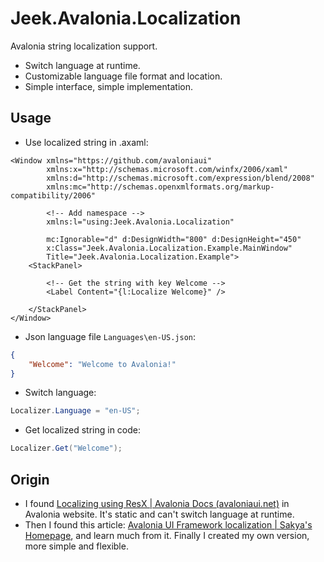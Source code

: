# Jeek.Avalonia.Localization
Avalonia string localization support.

- Switch language at runtime.
- Customizable language file format and location.
- Simple interface, simple implementation.

## Usage

- Use localized string in .axaml: 

```xaml
<Window xmlns="https://github.com/avaloniaui"
        xmlns:x="http://schemas.microsoft.com/winfx/2006/xaml"
        xmlns:d="http://schemas.microsoft.com/expression/blend/2008"
        xmlns:mc="http://schemas.openxmlformats.org/markup-compatibility/2006"
        
        <!-- Add namespace -->
        xmlns:l="using:Jeek.Avalonia.Localization"

        mc:Ignorable="d" d:DesignWidth="800" d:DesignHeight="450"
        x:Class="Jeek.Avalonia.Localization.Example.MainWindow"
        Title="Jeek.Avalonia.Localization.Example">
    <StackPanel>
        
        <!-- Get the string with key Welcome -->
        <Label Content="{l:Localize Welcome}" />
        
    </StackPanel>
</Window>
```

- Json language file `Languages\en-US.json`:

```json
{
    "Welcome": "Welcome to Avalonia!"
}
```

- Switch language:

```c#
Localizer.Language = "en-US";
```

- Get localized string in code:

```c#
Localizer.Get("Welcome");
```

## Origin

- I found [Localizing using ResX | Avalonia Docs (avaloniaui.net)](https://docs.avaloniaui.net/docs/guides/implementation-guides/localizing) in Avalonia website. It's static and can't switch language at runtime.
- Then I found this article: [Avalonia UI Framework localization | Sakya's Homepage](https://www.sakya.it/wordpress/avalonia-ui-framework-localization/), and learn much from it. Finally I created my own version, more simple and flexible.
